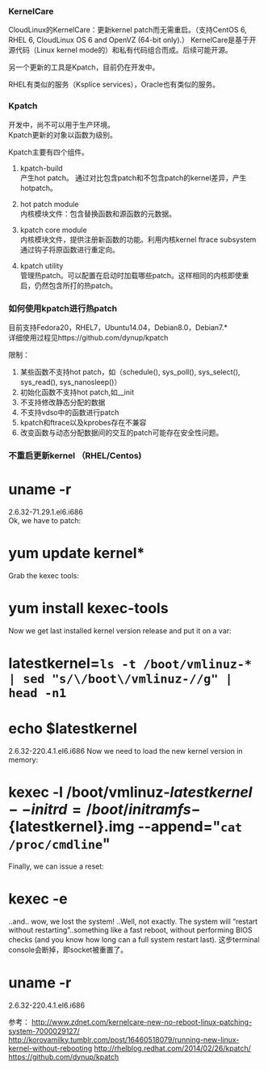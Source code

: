 ### KernelCare
CloudLinux的KernelCare：更新kernel patch而无需重启。（支持CentOS 6, RHEL 6, CloudLinux OS 6 and OpenVZ (64-bit only).） 
KernelCare是基于开源代码（Linux kernel mode的）和私有代码组合而成。后续可能开源。  

另一个更新的工具是Kpatch，目前仍在开发中。  

RHEL有类似的服务（Ksplice services），Oracle也有类似的服务。  
### Kpatch
开发中，尚不可以用于生产环境。  
Kpatch更新的对象以函数为级别。  

Kpatch主要有四个组件。  
1. kpatch-build     
产生hot patch。 通过对比包含patch和不包含patch的kernel差异，产生hotpatch。  
  
2. hot patch module  
内核模块文件：包含替换函数和源函数的元数据。  
  
3. kpatch core module  
内核模块文件，提供注册新函数的功能。利用内核kernel ftrace subsystem通过钩子将原函数进行重定向。  
  
4. kpatch utility  
管理热patch。可以配置在启动时加载哪些patch。这样相同的内核即使重启，仍然包含所打的热patch。  

### 如何使用kpatch进行热patch
目前支持Fedora20，RHEL7，Ubuntu14.04，Debian8.0，Debian7.*  
详细使用过程见https://github.com/dynup/kpatch  
  
限制：  
1. 某些函数不支持hot patch，如（schedule(), sys_poll(), sys_select(), sys_read(), sys_nanosleep()）  
2. 初始化函数不支持hot patch,如__init  
3. 不支持修改静态分配的数据  
4. 不支持vdso中的函数进行patch  
5. kpatch和ftrace以及kprobes存在不兼容  
6.  改变函数与动态分配数据间的交互的patch可能存在安全性问题。  
  
### 不重启更新kernel （RHEL/Centos)  
# uname -r   
2.6.32-71.29.1.el6.i686  
Ok, we have to patch:
# yum update kernel*
Grab the kexec tools:
# yum install kexec-tools
Now we get last installed kernel version release and put it on a var:
# latestkernel=`ls -t /boot/vmlinuz-* | sed "s/\/boot\/vmlinuz-//g" | head -n1` 

# echo $latestkernel 
2.6.32-220.4.1.el6.i686
Now we need to load the new kernel version in memory:
# kexec -l /boot/vmlinuz-${latestkernel} --initrd=/boot/initramfs-${latestkernel}.img --append="`cat /proc/cmdline`"
Finally, we can issue a reset:
# kexec -e
..and.. wow, we lost the system! ..Well, not exactly.
The system will “restart without restarting”..something like a fast reboot, without performing BIOS checks (and you know how long can a full system restart last).
这步terminal console会断掉，即socket被重置了。

# uname -r
2.6.32-220.4.1.el6.i686

参考：
http://www.zdnet.com/kernelcare-new-no-reboot-linux-patching-system-7000029127/
http://korovamilky.tumblr.com/post/16460518079/running-new-linux-kernel-without-rebooting
http://rhelblog.redhat.com/2014/02/26/kpatch/
https://github.com/dynup/kpatch


